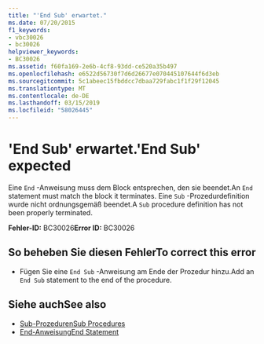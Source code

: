```yaml
---
title: "'End Sub' erwartet."
ms.date: 07/20/2015
f1_keywords:
- vbc30026
- bc30026
helpviewer_keywords:
- BC30026
ms.assetid: f60fa169-2e6b-4cf8-93dd-ce520a35b497
ms.openlocfilehash: e6522d56730f7d6d26677e070445107644f6d3eb
ms.sourcegitcommit: 5c1abeec15fbddcc7dbaa729fabc1f1f29f12045
ms.translationtype: MT
ms.contentlocale: de-DE
ms.lasthandoff: 03/15/2019
ms.locfileid: "58026445"
---
```

# <a name="end-sub-expected"></a><span data-ttu-id="979ec-102">'End Sub' erwartet.</span><span class="sxs-lookup"><span data-stu-id="979ec-102">'End Sub' expected</span></span>
<span data-ttu-id="979ec-103">Eine `End` -Anweisung muss dem Block entsprechen, den sie beendet.</span><span class="sxs-lookup"><span data-stu-id="979ec-103">An `End` statement must match the block it terminates.</span></span> <span data-ttu-id="979ec-104">Eine `Sub` -Prozedurdefinition wurde nicht ordnungsgemäß beendet.</span><span class="sxs-lookup"><span data-stu-id="979ec-104">A `Sub` procedure definition has not been properly terminated.</span></span>  
  
 <span data-ttu-id="979ec-105">**Fehler-ID:** BC30026</span><span class="sxs-lookup"><span data-stu-id="979ec-105">**Error ID:** BC30026</span></span>  
  
## <a name="to-correct-this-error"></a><span data-ttu-id="979ec-106">So beheben Sie diesen Fehler</span><span class="sxs-lookup"><span data-stu-id="979ec-106">To correct this error</span></span>  
  
-   <span data-ttu-id="979ec-107">Fügen Sie eine `End Sub` -Anweisung am Ende der Prozedur hinzu.</span><span class="sxs-lookup"><span data-stu-id="979ec-107">Add an `End Sub` statement to the end of the procedure.</span></span>  
  
## <a name="see-also"></a><span data-ttu-id="979ec-108">Siehe auch</span><span class="sxs-lookup"><span data-stu-id="979ec-108">See also</span></span>

- [<span data-ttu-id="979ec-109">Sub-Prozeduren</span><span class="sxs-lookup"><span data-stu-id="979ec-109">Sub Procedures</span></span>](../../visual-basic/programming-guide/language-features/procedures/sub-procedures.md)
- [<span data-ttu-id="979ec-110">End-Anweisung</span><span class="sxs-lookup"><span data-stu-id="979ec-110">End Statement</span></span>](../../visual-basic/language-reference/statements/end-statement.md)
